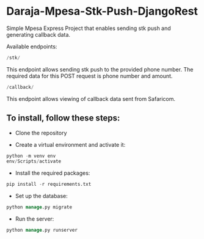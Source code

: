 # Daraja-Mpesa-Stk-Push-DjangoRest
Simple Mpesa Express Project that enables sending stk push and generating callback data.

Available endpoints:

```sql
/stk/
 ```
This endpoint allows sending stk push to the provided phone number. The required data for this POST request is phone number and amount.

```sql
/callback/
 ```
This endpoint allows viewing of callback data sent from Safaricom.

## To install, follow these steps:

- Clone the repository
 
- Create a virtual environment and activate it:
```sql
python -m venv env
env/Scripts/activate
```
- Install the required packages:
```sql
pip install -r requirements.txt 
```
- Set up the database:
```sql
python manage.py migrate
```
- Run the server:
```sql
python manage.py runserver

